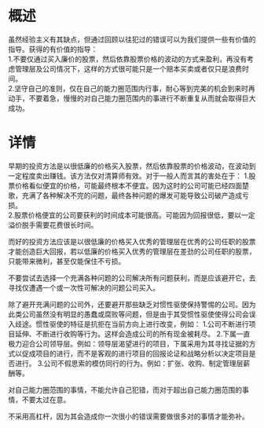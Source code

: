 # 概述
虽然经验主义有其缺点，但通过回顾以往犯过的错误可以为我们提供一些有价值的指导。获得的有价值的指导：    
1.不要仅通过买入廉价的股票，然后依靠股票价格的波动的方式来盈利，再没有考虑管理层及公司情况下，这样的方式很可能只是一个赔本买卖或者仅只是浪费时间。     
2.坚守自己的准则，仅在自己的能力圈范围内行事，耐心等到完美的机会到来时再动手，不要着急，慢慢的对自己能力圈范围内的事进行不断重复从而就会取得巨大成功。   

# 详情
早期的投资方法是以很低廉的价格买入股票，然后依靠股票的价格波动，在波动到一定程度卖出赚钱。该方法仅对清算师有效。对于一般人而言其的害处在于：
1.股票价格看似便宜的价格，可能最终根本不便宜。因为这时的公司可能已经四面楚歌，充满了各种解决不完的问题，最终各种问题的爆发可能导致公司破产造成亏损。     
2.股票价格便宜的公司要获利的时间成本可能很高。可能因为回报很低，要以一定溢价脱手需要花费很长时间。    

而好的投资方法应该是以很低廉的价格买入优秀的管理层在优秀的公司任职的股票才能创造巨大回报，若以低廉的价格买入优秀的管理层在差劲的公司任职的股票，只能带来微利，甚至仅能保住不亏损。

不要尝试去选择一个充满各种问题的公司解决所有问题获利，而是应该避开它，去寻找仅遭遇一个或一次性可解决的问题公司买入。

除了避开充满问题的公司外，还要避开那些缺乏对惯性驱使保持警惕的公司。因为此类公司虽然没有明显的愚蠢或腐败等问题，但是由于其受惯性驱使使得公司会误入歧途。惯性驱使的特征是抗拒在当前方向上进行改变，例如：
1.公司不断进行项目延伸、不断进行收购等行为。这样会造成公司的所有现金被耗尽。
2.下属一直极力迎合公司领导层。例如：领导层渴望进行的项目，下属采用为其寻找证据的方式以促成项目的进行，而不是客观的进行项目的回报论证和战略分析以决定项目是否进行。
3.公司不假思索的模仿同行的行为。例如：扩张、收购、制定管理层薪酬等。

对自己能力圈范围的事情，不能允许自己犯错，而对于超出自己能力圈范围的事情，不要太过在意。

不采用高杠杆，因为其会造成你一次很小的错误需要做很多对的事情才能弥补。
